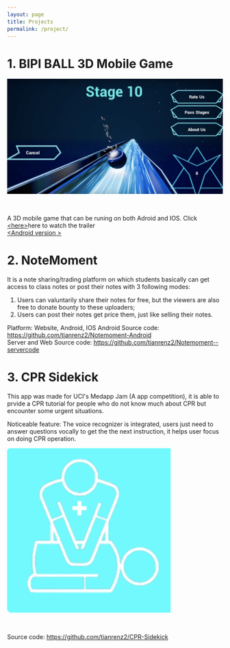 ```yaml
---
layout: page
title: Projects
permalink: /project/
---
```


# __1. BIPI BALL 3D Mobile Game__

<img src="/images/bipiball.jpeg">  <br/>

<br/>

A 3D mobile game that can be runing on both Adroid and IOS.
Click [&lt;here&gt;](https://www.youtube.com/watch?v=d8o6gFppqro)here to watch the trailer <br/>
[&lt;Android version &gt;](https://www.youtube.com/watch?v=d8o6gFppqro) <br/>

# __2. NoteMoment__   <br/>
It is a note sharing/trading platform on which students basically can get access to class notes or post their notes with 3 following modes:<br/>

1. Users can valuntarily share their notes for free, but the viewers are also free to donate bounty to these uploaders;</br>
2. Users can post their notes get price them, just like selling their notes.

Platform: Website, Android, IOS
Android Source code: https://github.com/tianrenz2/Notemoment-Android  <br/>
Server and Web Source code: https://github.com/tianrenz2/Notemoment--servercode <br/>



# __3. CPR Sidekick__

This app was made for UCI's Medapp Jam (A app competition), it is able to prvide a CPR tutorial for people who do not know much about CPR but encounter some urgent situations.<br/>

Noticeable feature: The voice recognizer is integrated, users just need to answer questions vocally to get the the next instruction, it helps user focus on doing CPR operation.<br/>

<img src="/images/cprsk.jpeg">  <br/>

<br/>

Source code: https://github.com/tianrenz2/CPR-Sidekick

<br/>

  

